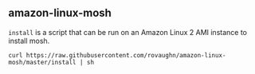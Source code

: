 amazon-linux-mosh
-----------------

`install` is a script that can be run on an Amazon Linux 2 AMI instance to
install mosh.

	curl https://raw.githubusercontent.com/rovaughn/amazon-linux-mosh/master/install | sh
